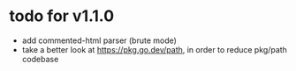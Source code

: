 # todo for v1.1.0

- add commented-html parser (brute mode)
- take a better look at https://pkg.go.dev/path, in order to reduce pkg/path codebase
